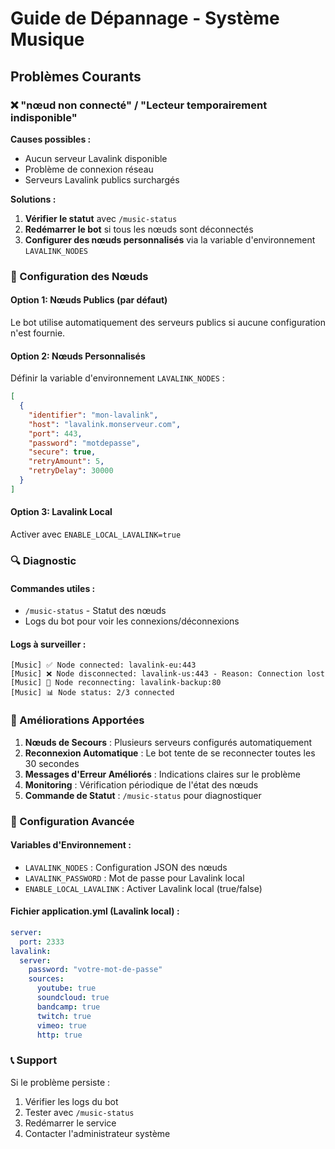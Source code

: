 # Guide de Dépannage - Système Musique

## Problèmes Courants

### ❌ "nœud non connecté" / "Lecteur temporairement indisponible"

**Causes possibles :**
- Aucun serveur Lavalink disponible
- Problème de connexion réseau
- Serveurs Lavalink publics surchargés

**Solutions :**

1. **Vérifier le statut** avec `/music-status`
2. **Redémarrer le bot** si tous les nœuds sont déconnectés
3. **Configurer des nœuds personnalisés** via la variable d'environnement `LAVALINK_NODES`

### 🔧 Configuration des Nœuds

#### Option 1: Nœuds Publics (par défaut)
Le bot utilise automatiquement des serveurs publics si aucune configuration n'est fournie.

#### Option 2: Nœuds Personnalisés
Définir la variable d'environnement `LAVALINK_NODES` :

```json
[
  {
    "identifier": "mon-lavalink",
    "host": "lavalink.monserveur.com",
    "port": 443,
    "password": "motdepasse",
    "secure": true,
    "retryAmount": 5,
    "retryDelay": 30000
  }
]
```

#### Option 3: Lavalink Local
Activer avec `ENABLE_LOCAL_LAVALINK=true`

### 🔍 Diagnostic

#### Commandes utiles :
- `/music-status` - Statut des nœuds
- Logs du bot pour voir les connexions/déconnexions

#### Logs à surveiller :
```
[Music] ✅ Node connected: lavalink-eu:443
[Music] ❌ Node disconnected: lavalink-us:443 - Reason: Connection lost
[Music] 🔄 Node reconnecting: lavalink-backup:80
[Music] 📊 Node status: 2/3 connected
```

### 🚀 Améliorations Apportées

1. **Nœuds de Secours** : Plusieurs serveurs configurés automatiquement
2. **Reconnexion Automatique** : Le bot tente de se reconnecter toutes les 30 secondes
3. **Messages d'Erreur Améliorés** : Indications claires sur le problème
4. **Monitoring** : Vérification périodique de l'état des nœuds
5. **Commande de Statut** : `/music-status` pour diagnostiquer

### 🔧 Configuration Avancée

#### Variables d'Environnement :
- `LAVALINK_NODES` : Configuration JSON des nœuds
- `LAVALINK_PASSWORD` : Mot de passe pour Lavalink local
- `ENABLE_LOCAL_LAVALINK` : Activer Lavalink local (true/false)

#### Fichier application.yml (Lavalink local) :
```yaml
server:
  port: 2333
lavalink:
  server:
    password: "votre-mot-de-passe"
    sources:
      youtube: true
      soundcloud: true
      bandcamp: true
      twitch: true
      vimeo: true
      http: true
```

### 📞 Support

Si le problème persiste :
1. Vérifier les logs du bot
2. Tester avec `/music-status`
3. Redémarrer le service
4. Contacter l'administrateur système